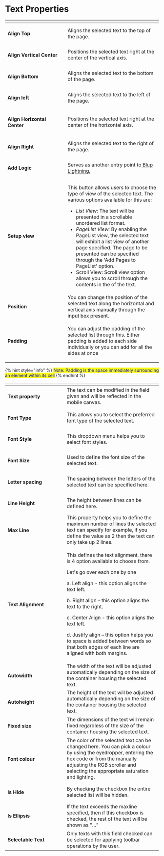 # Text Properties

<table><thead><tr><th width="181"></th><th></th></tr></thead><tbody><tr><td><h4>Align Top</h4></td><td>Aligns the selected text to the top of the page.</td></tr><tr><td><h4>Align Vertical Center</h4></td><td>Positions the selected text right at the center of the vertical axis.</td></tr><tr><td><h4>Align Bottom </h4></td><td>Aligns the selected text to the bottom of the page.</td></tr><tr><td><h4>Align left</h4></td><td>Aligns the selected text to the left of the page.</td></tr><tr><td><h4>Align Horizontal Center</h4></td><td>Positions the selected text right at the center of the horizontal axis.</td></tr><tr><td><h4>Align Right</h4></td><td>Aligns the selected text to the right of the page.</td></tr><tr><td><h4>Add Logic</h4></td><td>Serves as another entry point to<a href="../../logics/"> Blup Lightning. </a></td></tr><tr><td><h4>Setup view</h4></td><td><p></p><p>This button allows users to choose the type of view of the selected text. The various options available for this are:</p><ul><li><em>List View</em>: The text will be presented in a scrollable unordered list format.</li><li><em>PageList View:</em> By enabling the PageList view, the selected text will exhibit a list view of another page specified. The page to be presented can be specified through the 'Add Pages to PageList' option.</li><li>Scroll View: Scroll view option allows you to scroll through the contents in the of the text.</li></ul></td></tr><tr><td><h4>Position</h4></td><td>You can change the position of the selected text along the horizontal and vertical axis manually through the input box present.</td></tr><tr><td><h4>Padding</h4></td><td><p></p><p>You can adjust the padding of the selected list through this. Either padding is added to each side individually or you can add for all the sides at once</p></td></tr></tbody></table>

{% hint style="info" %}
<mark style="color:blue;">Note: Padding is the space immediately surrounding an element within its cell</mark>
{% endhint %}



<table><thead><tr><th width="178"></th><th></th></tr></thead><tbody><tr><td><h4>Text property</h4></td><td>The text can be modified in the field given and will be reflected in the mobile canvas.</td></tr><tr><td><h4>Font Type</h4></td><td>This allows you to select the preferred font type of the selected text.</td></tr><tr><td><h4>Font Style</h4></td><td>This dropdown menu helps you to select font styles.</td></tr><tr><td><h4>Font Size</h4></td><td>Used to define the font size of the selected text.</td></tr><tr><td><h4>Letter spacing</h4></td><td>The spacing between the letters of the selected text can be specified here.</td></tr><tr><td><h4>Line Height</h4></td><td>The height between lines can be defined here. </td></tr><tr><td><h4>Max Line</h4></td><td>This property helps you to define the maximum number of lines the selected text can specify for example, if you define the value as 2 then the text can only take up 2 lines.</td></tr><tr><td><h4>Text Alignment</h4></td><td><p>This defines the text alignment, there is 4 option available to choose from.</p><p>Let's go over each one by one</p><p>a. Left align - this option aligns the text left.</p><p>b. Right align – this option aligns the text to the right.</p><p>c. Center Align - this option aligns the text left.</p><p>d. Justify align – this option helps you to space is added between words so that both edges of each line are aligned with both margins.</p></td></tr><tr><td><h4>Autowidth</h4></td><td>The width of the text will be adjusted automatically depending on the size of the container housing the selected text.</td></tr><tr><td><h4>Autoheight</h4></td><td>The height of the text will be adjusted automatically depending on the size of the container housing the selected text.</td></tr><tr><td><h4>Fixed size</h4></td><td>The dimensions of the text will remain fixed regardless of the size of the container housing the selected text.</td></tr><tr><td><h4>Font colour</h4></td><td>The color of the selected text can be changed here. You can pick a colour by using the eyedropper, entering the hex code or from the manually adjusting the RGB scroller and selecting the appropriate saturation and lighting.</td></tr><tr><td><h4>Is Hide</h4></td><td>By checking the checkbox the entire selected list will be hidden.</td></tr><tr><td><h4>Is Ellipsis</h4></td><td>If the text exceeds the maxline specified, then if this checkbox is checked, the rest of the text will be shown as "..."</td></tr><tr><td><h4>Selectable Text </h4></td><td>Only texts with this field checked can be selected for applying toolbar operations by the user.</td></tr></tbody></table>
